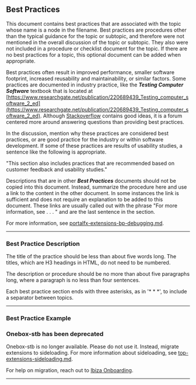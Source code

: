 
<a name="best-practices"></a>
## Best Practices
<!-- Title is required, as a level 2 heading.  If appropriate, the phrase ' for <topic>' can be appended. -->

This document contains best practices that are associated with the topic whose name is a node in the filename. Best practices are procedures other than the typical guidance for the topic or subtopic, and therefore were not mentioned in the overall discussion of the topic or subtopic. They also were not included in a procedure or checklist document for the topic. If there are no best practices for a topic, this optional document can be added when appropriate.

Best practices often result in improved performance, smaller software footprint, increased reusability and maintainability, or similar factors. Some practices are documented in industry practice, like the ***Testing Computer Software*** textbook that is located at [https://www.researchgate.net/publication/220689439_Testing_computer_software_2_ed](https://www.researchgate.net/publication/220689439_Testing_computer_software_2_ed). Although [Stackoverflow](https://stackoverflow.microsoft.com) contains good ideas, it is a forum centered more around answering questions than providing best practices.

In the discussion, mention why these practices are considered best practices, or are good practice for the industry or within software development.  If some of these practices are results of usability studies, a sentence like the following is appropriate.

"This section also includes practices that are recommended based on customer feedback and usability studies."

Descriptions that are in other ***Best Practices*** documents should not be copied into this document.  Instead, summarize the procedure here and use a link to the content  in the other document. In some instances the link is sufficient and does not require an explanation to be added to this document. These links are usually called out with the phrase "For more information, see . . . " and are the last sentence in the section.  

For more information, see [portalfx-extensions-bp-debugging.md](portalfx-extensions-bp-debugging.md).

* * * 

<a name="best-practices-best-practice-description"></a>
### Best Practice Description

The title of the practice should be less than about five words long. The titles, which are H3 headings in HTML, do not need to be numbered.

The description or procedure should be no more than about five paragraphs long, where a paragraph is no less than four sentences.

Each best practice section ends with three asterisks, as in '* * *', to include a separator between topics.

* * * 

<a name="best-practices-best-practice-example"></a>
### Best Practice Example

<a name="best-practices-onebox-stb-has-been-deprecated"></a>
### Onebox-stb has been deprecated

Onebox-stb is no longer available. Please do not use it. Instead, migrate extensions to sideloading. For more information about sideloading, see [top-extensions-sideloading.md](top-extensions-sideloading.md).

For help on migration, reach out to <a href="mailto:ibiza-onboarding@microsoft.com?subject=Help on Migration">Ibiza Onboarding</a>.

* * * 
